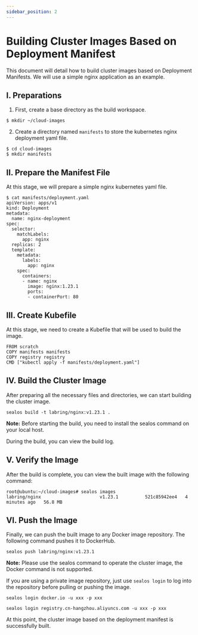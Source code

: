 ```yaml
---
sidebar_position: 2
---
```


# Building Cluster Images Based on Deployment Manifest

This document will detail how to build cluster images based on Deployment Manifests. We will use a simple nginx
application as an example.

## I. Preparations

1. First, create a base directory as the build workspace.

```shell
$ mkdir ~/cloud-images
```

2. Create a directory named `manifests` to store the kubernetes nginx deployment yaml file.

```shell
$ cd cloud-images
$ mkdir manifests
```

## II. Prepare the Manifest File

At this stage, we will prepare a simple nginx kubernetes yaml file.

```shell
$ cat manifests/deployment.yaml
apiVersion: apps/v1
kind: Deployment
metadata:
  name: nginx-deployment
spec:
  selector:
    matchLabels:
      app: nginx
  replicas: 2
  template:
    metadata:
      labels:
        app: nginx
    spec:
      containers:
      - name: nginx
        image: nginx:1.23.1
        ports:
        - containerPort: 80
```

## III. Create Kubefile

At this stage, we need to create a Kubefile that will be used to build the image.

```shell
FROM scratch
COPY manifests manifests
COPY registry registry
CMD ["kubectl apply -f manifests/deployment.yaml"]
```

## IV. Build the Cluster Image

After preparing all the necessary files and directories, we can start building the cluster image.

```shell
sealos build -t labring/nginx:v1.23.1 .
```

**Note:** Before starting the build, you need to install the sealos command on your local host.

During the build, you can view the build log.

## V. Verify the Image

After the build is complete, you can view the built image with the following command:

```shell
root@ubuntu:~/cloud-images# sealos images
labring/nginx                      v1.23.1          521c85942ee4   4 minutes ago   56.8 MB
```

## VI. Push the Image

Finally, we can push the built image to any Docker image repository. The following command pushes it to DockerHub.

```shell
sealos push labring/nginx:v1.23.1
```

**Note:** Please use the sealos command to operate the cluster image, the Docker command is not supported.

If you are using a private image repository, just use `sealos login` to log into the repository before pulling or
pushing the image.

```shell
sealos login docker.io -u xxx -p xxx

sealos login registry.cn-hangzhou.aliyuncs.com -u xxx -p xxx
```

At this point, the cluster image based on the deployment manifest is successfully built.

